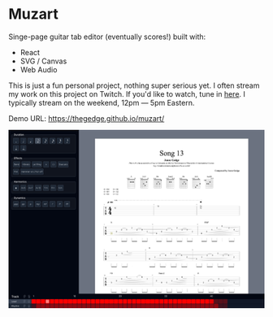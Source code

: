 # Muzart

Singe-page guitar tab editor (eventually scores!) built with:

- React
- SVG / Canvas
- Web Audio

This is just a fun personal project, nothing super serious yet. I often stream my work on this project on Twitch. If
you'd like to watch, tune in [here](https://www.twitch.tv/thegedge). I typically stream on the weekend, 12pm — 5pm
Eastern.

Demo URL: https://thegedge.github.io/muzart/

![screenshot of muzart](/packages/editor/public/screenshot.png?raw=true)
